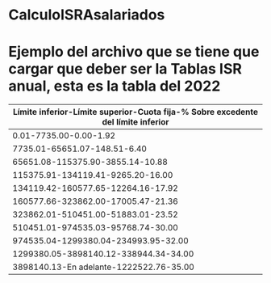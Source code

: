 # CalculoISRAsalariados

# Ejemplo del archivo que se tiene que cargar que deber ser la Tablas ISR anual, esta es la tabla del 2022

| Límite inferior-Límite superior-Cuota fija-% Sobre excedente del límite inferior |
| ----------- | 
| 0.01-7735.00-0.00-1.92 | 
|7735.01-65651.07-148.51-6.40|
|65651.08-115375.90-3855.14-10.88|
|115375.91-134119.41-9265.20-16.00|
|134119.42-160577.65-12264.16-17.92|
|160577.66-323862.00-17005.47-21.36|
|323862.01-510451.00-51883.01-23.52|
|510451.01-974535.03-95768.74-30.00|
|974535.04-1299380.04-234993.95-32.00|
|1299380.05-3898140.12-338944.34-34.00|
|3898140.13-En adelante-1222522.76-35.00|
